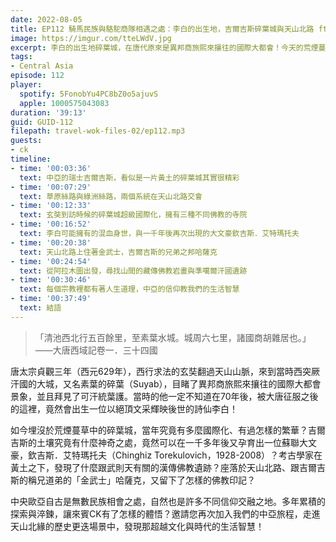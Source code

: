```yaml
---
date: 2022-08-05
title: EP112 騎馬民族與駱駝商隊相遇之處：李白的出生地，吉爾吉斯碎葉城與天山北路 ft. 中亞之心 FUN絲路 CK郭麗敏
image: https://imgur.com/tteLWdV.jpg
excerpt: 李白的出生地碎葉城，在唐代原來是異邦商旅熙來攘往的國際大都會！今天的荒煙蔓草之中，埋藏著怎樣的過往輝煌？不起眼的角落中，留下哪些佛教信仰的印記？邀請您再次加入我們的中亞旅程，走進天山北緣的歷史更迭場景中，發現那超越文化與時代的生活智慧！
tags:
- Central Asia
episode: 112
player:
  spotify: 5FonobYu4PC8bZ0o5ajuvS
  apple: 1000575043083
duration: '39:13'
guid: GUID-112
filepath: travel-wok-files-02/ep112.mp3
guests:
- ck
timeline:
- time: '00:03:36'
  text: 中亞的瑞士吉爾吉斯，看似是一片黃土的碎葉城其實很精彩
- time: '00:07:29'
  text: 草原絲路與綠洲絲路，兩個系統在天山北路交會
- time: '00:12:33'
  text: 玄奘到訪時候的碎葉城超級國際化，擁有三種不同佛教的寺院
- time: '00:16:52'
  text: 李白可能擁有的混血身世，與一千年後再次出現的大文豪欽吉斯．艾特瑪托夫
- time: '00:20:38'
  text: 天山北路上住著金武士，吉爾吉斯的兄弟之邦哈薩克
- time: '00:24:54'
  text: 從阿拉木圖出發，尋找山間的藏傳佛教岩畫與準噶爾汗國遺跡
- time: '00:30:46'
  text: 每個宗教裡都有著人生道理，中亞的信仰教我們的生活智慧
- time: '00:37:49'
  text: 結語
---
```

> 「清池西北行五百餘里，至素葉水城。城周六七里，諸國商胡雜居也。」——大唐西域記卷一．三十四國

唐太宗貞觀三年（西元629年），西行求法的玄奘翻過天山山脈，來到當時西突厥汗國的大城，又名素葉的碎葉（Suyab），目睹了異邦商旅熙來攘往的國際大都會景象，並且拜見了可汗統葉護。當時的他一定不知道在70年後，被大唐征服之後的這裡，竟然會出生一位以絕頂文采輝映後世的詩仙李白！

如今埋沒於荒煙蔓草中的碎葉城，當年究竟有多麼國際化、有過怎樣的繁華？吉爾吉斯的土壤究竟有什麼神奇之處，竟然可以在一千多年後又孕育出一位蘇聯大文豪，欽吉斯．艾特瑪托夫（Chinghiz Torekulovich，1928-2008）？考古學家在黃土之下，發現了什麼跟武則天有關的漢傳佛教遺跡？座落於天山北路、跟吉爾吉斯的稱兄道弟的「金武士」哈薩克，又留下了怎樣的佛教印記？

中央歐亞自古是無數民族相會之處，自然也是許多不同信仰交融之地。多年累積的探索與淬鍊，讓來賓CK有了怎樣的體悟？邀請您再次加入我們的中亞旅程，走進天山北緣的歷史更迭場景中，發現那超越文化與時代的生活智慧！
